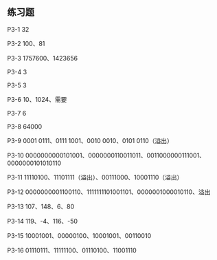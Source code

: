 ## 练习题
P3-1 32     

P3-2 100、81     

P3-3 1757600、1423656      

P3-4 3     

P3-5 3     

P3-6 10、1024、需要     

P3-7 6     

P3-8 64000     

P3-9 0001 0111、0111 1001、0010 0010、0101 0110（溢出）        

P3-10 0000000000101001、0000000110011011、0011000000111001、0000000101010110      

P3-11 11110100、11101111（溢出）、00111000、10001110（溢出）     

P3-12 0000000001100110、1111111101001101、0000001000010110、溢出      

P3-13 107、148、6、80      

P3-14 119、-4、116、-50     

P3-15 10001001、00000100、10001001、00110010     

P3-16 01110111、11111100、01110100、11001110     
